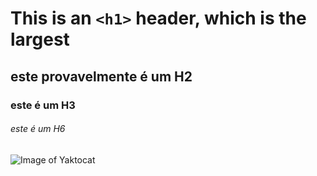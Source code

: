 # This is an `<h1>` header, which is the largest
## este provavelmente é um H2
### este é um H3
###### este é um H6


![Image of Yaktocat](https://octodex.github.com/images/yaktocat.png)
